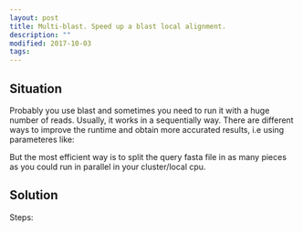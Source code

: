 ```yaml
---
layout: post
title: Multi-blast. Speed up a blast local alignment.
description: ""
modified: 2017-10-03
tags:
---
```


## Situation

Probably you use blast and sometimes you need to run it with a huge number of reads. Usually, it works in a sequentially way. There are different ways to improve the runtime and obtain more accurated results, i.e using parameteres like:

 
But the most efficient way is to split the query fasta file in as many pieces as you could run in parallel in your cluster/local cpu.

## Solution

Steps:
 
